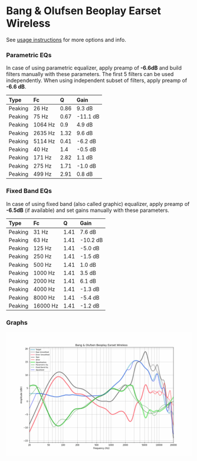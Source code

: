 # Bang & Olufsen Beoplay Earset Wireless
See [usage instructions](https://github.com/jaakkopasanen/AutoEq#usage) for more options and info.

### Parametric EQs
In case of using parametric equalizer, apply preamp of **-6.6dB** and build filters manually
with these parameters. The first 5 filters can be used independently.
When using independent subset of filters, apply preamp of **-6.6 dB**.

| Type    | Fc      |    Q | Gain     |
|:--------|:--------|:-----|:---------|
| Peaking | 26 Hz   | 0.86 | 9.3 dB   |
| Peaking | 75 Hz   | 0.67 | -11.1 dB |
| Peaking | 1064 Hz | 0.9  | 4.9 dB   |
| Peaking | 2635 Hz | 1.32 | 9.6 dB   |
| Peaking | 5114 Hz | 0.41 | -6.2 dB  |
| Peaking | 40 Hz   | 1.4  | -0.5 dB  |
| Peaking | 171 Hz  | 2.82 | 1.1 dB   |
| Peaking | 275 Hz  | 1.71 | -1.0 dB  |
| Peaking | 499 Hz  | 2.91 | 0.8 dB   |

### Fixed Band EQs
In case of using fixed band (also called graphic) equalizer, apply preamp of **-6.5dB**
(if available) and set gains manually with these parameters.

| Type    | Fc       |    Q | Gain     |
|:--------|:---------|:-----|:---------|
| Peaking | 31 Hz    | 1.41 | 7.6 dB   |
| Peaking | 63 Hz    | 1.41 | -10.2 dB |
| Peaking | 125 Hz   | 1.41 | -5.0 dB  |
| Peaking | 250 Hz   | 1.41 | -1.5 dB  |
| Peaking | 500 Hz   | 1.41 | 1.0 dB   |
| Peaking | 1000 Hz  | 1.41 | 3.5 dB   |
| Peaking | 2000 Hz  | 1.41 | 6.1 dB   |
| Peaking | 4000 Hz  | 1.41 | -1.3 dB  |
| Peaking | 8000 Hz  | 1.41 | -5.4 dB  |
| Peaking | 16000 Hz | 1.41 | -1.2 dB  |

### Graphs
![](./Bang%20&%20Olufsen%20Beoplay%20Earset%20Wireless.png)